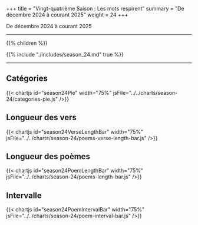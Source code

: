 +++
title = "Vingt-quatrième Saison : Les mots respirent"
summary = "De décembre 2024 à courant 2025"
weight = 24
+++

De décembre 2024 à courant 2025

---
{{% children  %}}

{{% include "./includes/season_24.md" true %}}

---
## Catégories
{{< chartjs id="season24Pie" width="75%" jsFile="../../charts/season-24/categories-pie.js" />}}
## Longueur des vers
{{< chartjs id="season24VerseLengthBar" width="75%" jsFile="../../charts/season-24/poems-verse-length-bar.js" />}}
## Longueur des poèmes
{{< chartjs id="season24PoemLengthBar" width="75%" jsFile="../../charts/season-24/poems-length-bar.js" />}}
## Intervalle
{{< chartjs id="season24PoemIntervalBar" width="75%" jsFile="../../charts/season-24/poem-interval-bar.js" />}}
